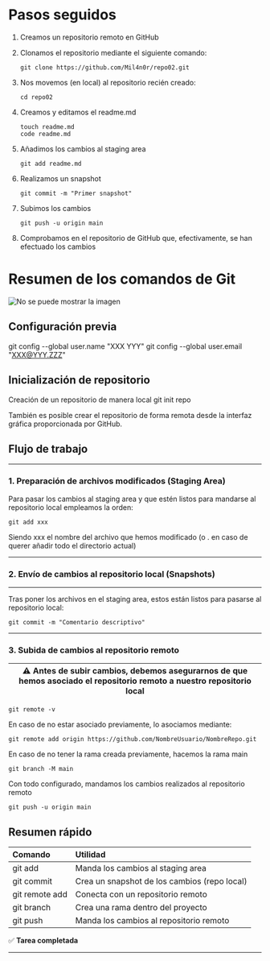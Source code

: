# Pasos seguidos
1. Creamos un repositorio remoto en GitHub
2. Clonamos el repositorio mediante el siguiente comando:
    ```
    git clone https://github.com/Mil4n0r/repo02.git
    ```
3. Nos movemos (en local) al repositorio recién creado:
    ```
    cd repo02
    ```
4. Creamos y editamos el readme.md
    ```
    touch readme.md
    code readme.md
    ```
5. Añadimos los cambios al staging area
    ```
    git add readme.md
    ```
6. Realizamos un snapshot
    ```
    git commit -m "Primer snapshot"
    ```

7. Subimos los cambios
    ```
    git push -u origin main
    ```

8. Comprobamos en el repositorio de GitHub que, efectivamente, se han efectuado los cambios

# Resumen de los comandos de Git

![No se puede mostrar la imagen](https://th.bing.com/th/id/R.4fbee69f970f766bd180b039544bfa80?rik=U6LQLMWUSgUEvg&riu=http%3a%2f%2f4.bp.blogspot.com%2f-u6O9eNSOUGg%2fVYLmlbA_n9I%2fAAAAAAAADvU%2fE-7rOPqCjpI%2fs1600%2f20140619-git-logo.jpg&ehk=kYACWBL41E7ItSMUS748s09LWJCyZlU5XLgbBLynJf8%3d&risl=&pid=ImgRaw&r=0 "Logo de git")



## Configuración previa
git config --global user.name "XXX YYY"
git config --global user.email "XXX@YYY.ZZZ"

## Inicialización de repositorio
Creación de un repositorio de manera local
git init repo

También es posible crear el repositorio de forma remota desde la interfaz gráfica proporcionada por GitHub.

## Flujo de trabajo
---

### 1. Preparación de archivos modificados (Staging Area)

Para pasar los cambios al staging area y que estén listos para mandarse al repositorio local empleamos la orden:

```
git add xxx
```

Siendo xxx el nombre del archivo que hemos modificado (o . en caso de querer añadir todo el directorio actual)

---
### 2. Envío de cambios al repositorio local (Snapshots)
---

Tras poner los archivos en el staging area, estos están listos para pasarse al repositorio local:

```
git commit -m "Comentario descriptivo"
```

---
### 3. Subida de cambios al repositorio remoto 

| :warning: Antes de subir cambios, debemos asegurarnos de que hemos asociado el repositorio remoto a nuestro repositorio local   |
|-----------------------------------------|



```
git remote -v
```

En caso de no estar asociado previamente, lo asociamos mediante:

```
git remote add origin https://github.com/NombreUsuario/NombreRepo.git
```

En caso de no tener la rama creada previamente, hacemos la rama main
```
git branch -M main
```

Con todo configurado, mandamos los cambios realizados al repositorio remoto

```
git push -u origin main
```

## Resumen rápido

|Comando | Utilidad |
|:--- |:---- |
|git add| Manda los cambios al staging area |
|git commit| Crea un snapshot de los cambios (repo local) |
|git remote add | Conecta con un repositorio remoto |
|git branch | Crea una rama dentro del proyecto |
|git push | Manda los cambios al repositorio remoto |

:white_check_mark: **Tarea completada**

---